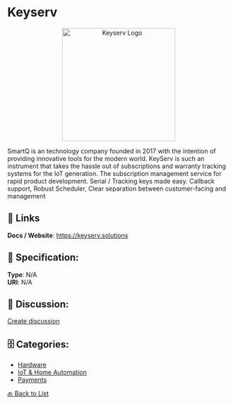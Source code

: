 # Keyserv
<p align="center">
    <img width="256" src="https://raw.githubusercontent.com/apis-list/apis-list/main/apis/keyserv/logo_256x256.png" alt="Keyserv Logo"/>
</p>

SmartQ is an technology company founded in 2017 with the intention of providing innovative tools for the modern world.  KeyServ is such an instrument that takes the hassle out of subscriptions and warranty tracking systems for the IoT generation. The subscription management service for rapid product development. Serial / Tracking keys made easy. Callback support, Robust Scheduler, Clear separation between customer-facing and management

##  🔗 Links
**Docs / Website**: https://keyserv.solutions

## 🧬 Specification:
**Type**: N/A  
**URI**: N/A

## 💬 Discussion:
[Create discussion](https://github.com/apis-list/apis-list/discussions/new)

## 🗄️ Categories:
- [Hardware](https://github.com/apis-list/apis-list#hardware)
- [IoT & Home Automation](https://github.com/apis-list/apis-list#iot--home-automation)
- [Payments](https://github.com/apis-list/apis-list#payments)




[🔙 Back to List](https://github.com/apis-list/apis-list)
